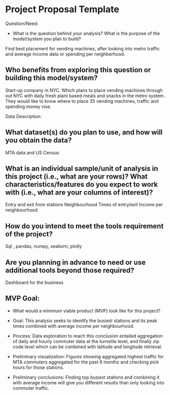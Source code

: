 # Project Proposal Template

Question/Need:
* What is the question behind your analysis? What is the purpose of the model/system you plan to build?

Find best placement for vending machines, after looking into metro traffic and average income data or spending per neighberhood. 

## Who benefits from exploring this question or building this model/system?

Start-up company in NYC. Which plans to place vending machines through out NYC with daily fresh plant based meals and snacks in the metro system. 
They would like to know where to place 35 vending machines, traffic and spending money vise. 

Data Description:
## What dataset(s) do you plan to use, and how will you obtain the data?

MTA data and US Census

## What is an individual sample/unit of analysis in this project (i.e., what are your rows)? What characteristics/features do you expect to work with (i.e., what are your columns of interest)?

Entry and exit from stations
Neighbourhood
Times of entry/exit
Income per neighbourhood

## How do you intend to meet the tools requirement of the project?

Sql , pandas, numpy, seaborn, plotly

## Are you planning in advance to need or use additional tools beyond those required?

Dashboard for the business

## MVP Goal:
* What would a minimum viable product (MVP) look like for this project?

* Goal: This analysis seeks to identify the busiest stations and its peak times combined with average income  per neighbourhood. 

* Process: Data exploration to reach this conclusion entailed aggregation of daily and hourly commuter data at the turnstile level, and finally zip code level which can be combined with latitude and longitude retrieval. 

* Preliminary visualization: Figures showing aggregated highest traffic for MTA commuters aggregated for the past 6 months and checking pick hours for those stations. 

* Preliminary conclusions: Finding top busiest stations and combining it with average income will give you different results than only looking into commuter traffic. 
